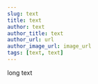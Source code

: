 ```yaml
---
slug: text
title: text
author: text
author_title: text
author_url: url
author_image_url: image_url
tags: [text, text]
---
```


long text
